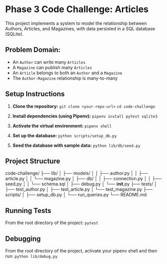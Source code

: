 # Phase 3 Code Challenge: Articles

This project implements a system to model the relationship between Authors, Articles, and Magazines, with data persisted in a SQL database (SQLite).

## Problem Domain:
- An `Author` can write many `Articles`
- A `Magazine` can publish many `Articles`
- An `Article` belongs to both an `Author` and a `Magazine`
- The `Author-Magazine` relationship is many-to-many

## Setup Instructions

1.  **Clone the repository:**
    `git clone <your-repo-url>`
    `cd code-challenge`

2.  **Install dependencies (using Pipenv):**
    `pipenv install pytest sqlite3`

3.  **Activate the virtual environment:**
    `pipenv shell`

4.  **Set up the database:**
    `python scripts/setup_db.py`

5.  **Seed the database with sample data:**
    `python lib/db/seed.py`

## Project Structure
code-challenge/
├── lib/
│   ├── models/
│   │   ├── author.py
│   │   ├── article.py
│   │   └── magazine.py
│   ├── db/
│   │   ├── connection.py
│   │   ├── seed.py
│   │   └── schema.sql
│   ├── debug.py
│   └── __init__.py
├── tests/
│   ├── test_author.py
│   ├── test_article.py
│   └── test_magazine.py
├── scripts/
│   ├── setup_db.py
│   └── run_queries.py
└── README.md

## Running Tests

From the root directory of the project:
`pytest`

## Debugging

From the root directory of the project, activate your pipenv shell and then run:
`python lib/debug.py`